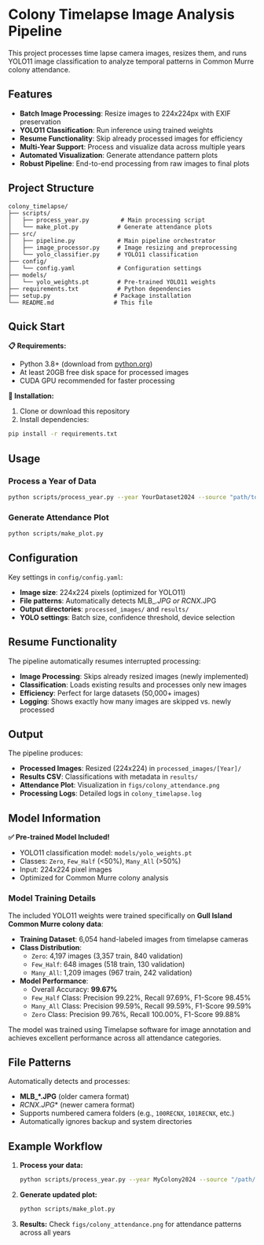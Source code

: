 # Colony Timelapse Image Analysis Pipeline

This project processes time lapse camera images, resizes them, and runs YOLO11 image classification to analyze temporal patterns in Common Murre colony attendance.

## Features

- **Batch Image Processing**: Resize images to 224x224px with EXIF preservation
- **YOLO11 Classification**: Run inference using trained weights  
- **Resume Functionality**: Skip already processed images for efficiency
- **Multi-Year Support**: Process and visualize data across multiple years
- **Automated Visualization**: Generate attendance pattern plots
- **Robust Pipeline**: End-to-end processing from raw images to final plots

## Project Structure

```
colony_timelapse/
├── scripts/
│   ├── process_year.py         # Main processing script
│   └── make_plot.py           # Generate attendance plots
├── src/
│   ├── pipeline.py            # Main pipeline orchestrator
│   ├── image_processor.py     # Image resizing and preprocessing
│   └── yolo_classifier.py     # YOLO11 classification
├── config/
│   └── config.yaml            # Configuration settings
├── models/
│   └── yolo_weights.pt        # Pre-trained YOLO11 weights
├── requirements.txt           # Python dependencies
├── setup.py                  # Package installation
└── README.md                 # This file
```

## Quick Start

**📋 Requirements:**
- Python 3.8+ (download from [python.org](https://www.python.org/downloads/))
- At least 20GB free disk space for processed images
- CUDA GPU recommended for faster processing

**🚀 Installation:**
1. Clone or download this repository
2. Install dependencies:
```bash
pip install -r requirements.txt
```

## Usage

### Process a Year of Data
```bash
python scripts/process_year.py --year YourDataset2024 --source "path/to/your/images"
```

### Generate Attendance Plot
```bash
python scripts/make_plot.py
```

## Configuration

Key settings in `config/config.yaml`:
- **Image size**: 224x224 pixels (optimized for YOLO11)
- **File patterns**: Automatically detects MLB_*.JPG or RCNX*.JPG
- **Output directories**: `processed_images/` and `results/`
- **YOLO settings**: Batch size, confidence threshold, device selection

## Resume Functionality

The pipeline automatically resumes interrupted processing:
- **Image Processing**: Skips already resized images (newly implemented)
- **Classification**: Loads existing results and processes only new images  
- **Efficiency**: Perfect for large datasets (50,000+ images)
- **Logging**: Shows exactly how many images are skipped vs. newly processed

## Output

The pipeline produces:
- **Processed Images**: Resized (224x224) in `processed_images/[Year]/`
- **Results CSV**: Classifications with metadata in `results/`
- **Attendance Plot**: Visualization in `figs/colony_attendance.png`
- **Processing Logs**: Detailed logs in `colony_timelapse.log`

## Model Information

**✅ Pre-trained Model Included!**
- YOLO11 classification model: `models/yolo_weights.pt`
- Classes: `Zero`, `Few_Half` (<50%), `Many_All` (>50%)
- Input: 224x224 pixel images
- Optimized for Common Murre colony analysis

### Model Training Details

The included YOLO11 weights were trained specifically on **Gull Island Common Murre colony data**:

- **Training Dataset**: 6,054 hand-labeled images from timelapse cameras
- **Class Distribution**:
  - `Zero`: 4,197 images (3,357 train, 840 validation)
  - `Few_Half`: 648 images (518 train, 130 validation) 
  - `Many_All`: 1,209 images (967 train, 242 validation)
- **Model Performance**:
  - Overall Accuracy: **99.67%**
  - `Few_Half` Class: Precision 99.22%, Recall 97.69%, F1-Score 98.45%
  - `Many_All` Class: Precision 99.59%, Recall 99.59%, F1-Score 99.59%
  - `Zero` Class: Precision 99.76%, Recall 100.00%, F1-Score 99.88%

The model was trained using Timelapse software for image annotation and achieves excellent performance across all attendance categories.

## File Patterns

Automatically detects and processes:
- **MLB_*.JPG** (older camera format)
- **RCNX*.JPG** (newer camera format)  
- Supports numbered camera folders (e.g., `100RECNX`, `101RECNX`, etc.)
- Automatically ignores backup and system directories

## Example Workflow

1. **Process your data:**
   ```bash
   python scripts/process_year.py --year MyColony2024 --source "/path/to/camera/images"
   ```

2. **Generate updated plot:**
   ```bash
   python scripts/make_plot.py
   ```

3. **Results:** Check `figs/colony_attendance.png` for attendance patterns across all years 